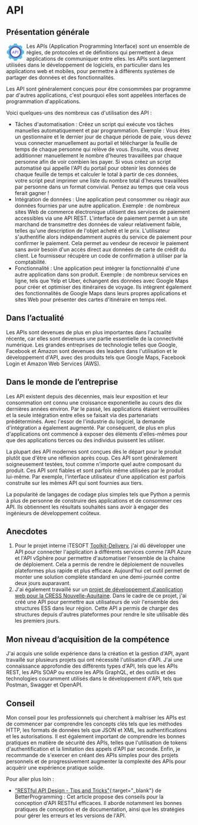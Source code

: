 # API

## Présentation générale

<img src="../../../img/api.png" width="50" height="50" style="float: left; margin-right: 5px">

Les APIs (Application Programming Interface) sont un ensemble de règles, de protocoles et de définitions qui permettent à deux applications de communiquer entre elles. les APIs sont largement utilisées dans le développement de logiciels, en particulier dans les applications web et mobiles, pour permettre à différents systèmes de partager des données et des fonctionnalités.

Les API sont généralement conçues pour être consommées par programme par d'autres applications, c'est pourquoi elles sont appelées interfaces de programmation d'applications.

Voici quelques-uns des nombreux cas d'utilisation des API :

- Tâches d'automatisation : Créez un script qui exécute vos tâches manuelles automatiquement et par programmation. Exemple : Vous êtes un gestionnaire et le dernier jour de chaque période de paie, vous devez vous connecter manuellement au portail et télécharger la feuille de temps de chaque personne qui relève de vous. Ensuite, vous devez additionner manuellement le nombre d'heures travaillées par chaque personne afin de voir combien les payer. Si vous créez un script automatisé qui appelle l'API du portail pour obtenir les données de chaque feuille de temps et calculer le total à partir de ces données, votre script peut imprimer une liste du nombre total d'heures travaillées par personne dans un format convivial. Pensez au temps que cela vous ferait gagner !
- Intégration de données : Une application peut consommer ou réagir aux données fournies par une autre application. Exemple : de nombreux sites Web de commerce électronique utilisent des services de paiement accessibles via une API REST. L'interface de paiement permet à un site marchand de transmettre des données de valeur relativement faible, telles qu'une description de l'objet acheté et le prix. L'utilisateur s'authentifie alors indépendamment auprès du service de paiement pour confirmer le paiement. Cela permet au vendeur de recevoir le paiement sans avoir besoin d'un accès direct aux données de carte de crédit du client. Le fournisseur récupère un code de confirmation à utiliser par la comptabilité.
- Fonctionnalité : Une application peut intégrer la fonctionnalité d'une autre application dans son produit. Exemple : de nombreux services en ligne, tels que Yelp et Uber, échangent des données avec Google Maps pour créer et optimiser des itinéraires de voyage. Ils intègrent également des fonctionnalités de Google Maps dans leurs propres applications et sites Web pour présenter des cartes d'itinéraire en temps réel.

## Dans l’actualité

Les APIs sont devenues de plus en plus importantes dans l'actualité récente, car elles sont devenues une partie essentielle de la connectivité numérique. Les grandes entreprises de technologie telles que Google, Facebook et Amazon sont devenues des leaders dans l'utilisation et le développement d'API, avec des produits tels que Google Maps, Facebook Login et Amazon Web Services (AWS).

## Dans le monde de l’entreprise

Les API existent depuis des décennies, mais leur exposition et leur consommation ont connu une croissance exponentielle au cours des dix dernières années environ. Par le passé, les applications étaient verrouillées et la seule intégration entre elles se faisait via des partenariats prédéterminés. Avec l'essor de l'industrie du logiciel, la demande d'intégration a également augmenté. Par conséquent, de plus en plus d'applications ont commencé à exposer des éléments d'elles-mêmes pour que des applications tierces ou des individus puissent les utiliser.

La plupart des API modernes sont conçues dès le départ pour le produit plutôt que d'être une réflexion après coup. Ces API sont généralement soigneusement testées, tout comme n'importe quel autre composant du produit. Ces API sont fiables et sont parfois même utilisées par le produit lui-même. Par exemple, l'interface utilisateur d'une application est parfois construite sur les mêmes API qui sont fournies aux tiers.

La popularité de langages de codage plus simples tels que Python a permis à plus de personne de construire des applications et de consommer ces API. Ils obtiennent les résultats souhaités sans avoir à engager des ingénieurs de développement coûteux.

## Anecdotes

1. Pour le projet interne iTESOFT [Toolkit-Delivery](../../../mes-réalisations/toolkit-delivery), j'ai dû développer une API pour connecter l'application à différents services comme l'API Azure et l'API vSphère pour permettre d'automatiser l'ensemble de la chaine de déploiement. Cela a permis de rendre le déploiement de nouvelles plateformes plus rapide et plus efficace. Aujourd'hui cet outil permet de monter une solution complète standard en une demi-journée contre deux jours auparavant.
2. J'ai également travaillé sur un [projet de développement d'application web pour la CRESS Nouvelle-Aquitaine](../../../mes-réalisations/essentiel). Dans le cadre de ce projet, j'ai créé une API pour permettre aux utilisateurs de voir l'ensemble des structures ESS dans leur région. Cette API a permis de charger des structures depuis d'autres plateformes pour rendre le site utilisable dès les premiers jours.

## Mon niveau d’acquisition de la compétence

J'ai acquis une solide expérience dans la création et la gestion d'API, ayant travaillé sur plusieurs projets qui ont nécessité l'utilisation d'API. J'ai une connaissance approfondie des différents types d'API, tels que les APIs REST, les APIs SOAP ou encore les APIs GraphQL, et des outils et des technologies couramment utilisés dans le développement d'API, tels que Postman, Swagger et OpenAPI.

## Conseil

Mon conseil pour les professionnels qui cherchent à maîtriser les APIs est de commencer par comprendre les concepts clés tels que les méthodes HTTP, les formats de données tels que JSON et XML, les authentifications et les autorisations. Il est également important de comprendre les bonnes pratiques en matière de sécurité des APIs, telles que l'utilisation de tokens d'authentification et la limitation des appels d'API par seconde. Enfin, je recommande de s'exercer en créant des APIs simples pour des projets personnels et de progressivement augmenter la complexité des APIs pour acquérir une expérience pratique solide.

Pour aller plus loin :

- ["RESTful API Design - Tips and Tricks"](https://betterprogramming.pub/restful-api-design-tips-and-tricks-31a0f71e6d8f){:target="_blank"} de BetterProgramming : Cet article propose des conseils pour la conception d'API RESTful efficaces. Il aborde notamment les bonnes pratiques de conception et de documentation, ainsi que les stratégies pour gérer les erreurs et les versions de l'API.

